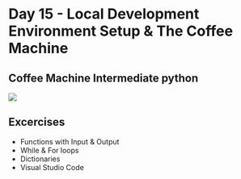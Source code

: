 # Day 15 - Local Development Environment Setup & The Coffee Machine
## Coffee Machine Intermediate python

![](coffee_mc.gif)

## Excercises
- Functions with Input & Output
- While & For loops
- Dictionaries
- Visual Studio Code

#
